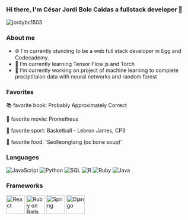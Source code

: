 ### Hi there, I'm César Jordi Bolo Caldas a fullstack developer 👋

![jordybc1503](https://drive.google.com/uc?export=view&id=1H5pC7wruxMFKj0NEpCFCPGqYOL10TOB-)

### About me


 - 🌐 I'm currently stunding to be a web full stack developer in Egg and Codecademy.
 - 🌱 I’m currently learning Tensor Flow js and Torch
 -  🔭 I’m currently working on project of machine learning to complete preciptitaion data with neural networks and random forest

### Favorites
:books: favorite book: Probably Approximately Correct 

:movie_camera: favorite movie: Prometheus

🏀 favorite sport: Basketball - Lebron James, CP3

🍲 favorite food: 'Seolleongtang (ox bone soup)'

### Languages
![JavaScript](https://img.shields.io/badge/logo-javascript-blue?logo=javascript)
![Python](https://img.shields.io/badge/-Python-000?&logo=Python)
![SQL](https://img.shields.io/badge/-SQL-000?&logo=MySQL)
![R](https://img.shields.io/badge/-R-000?&logo=R)
![Ruby](https://img.shields.io/badge/-Ruby-red?logo=ruby)
![Java](https://img.shields.io/badge/-Java-orange?logo=java)


### Frameworks
<div > 
  <img src="https://cdn.worldvectorlogo.com/logos/react-2.svg" alt="React" width="50" height="50"> 
  <img src="https://cdn.worldvectorlogo.com/logos/rails-1.svg" alt="Ruby on Rails" width="50" height="50">
  <img src="https://cdn.worldvectorlogo.com/logos/spring-3.svg" alt="Spring" width="50"  height="50">
  <img src="https://cdn.worldvectorlogo.com/logos/django.svg" alt="Django" width="50" height="50"> 
</div>

<!-- Markdown content -->


<!--
**jordybc1503/jordybc1503** is a ✨ _special_ ✨ repository because its `README.md` (this file) appears on your GitHub profile.

Here are some ideas to get you started:

- 🔭 I’m currently working on ...
- 🌱 I’m currently learning ...
- 👯 I’m looking to collaborate on ...
- 🤔 I’m looking for help with ...
- 💬 Ask me about ...
- 📫 How to reach me: ...
- 😄 Pronouns: ...
- ⚡ Fun fact: ...
-->
